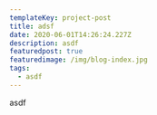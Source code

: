 ```yaml
---
templateKey: project-post
title: adsf
date: 2020-06-01T14:26:24.227Z
description: asdf
featuredpost: true
featuredimage: /img/blog-index.jpg
tags:
  - asdf
---
```

asdf
